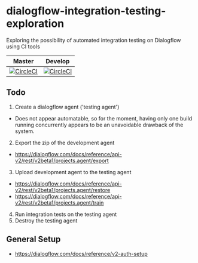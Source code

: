 # dialogflow-integration-testing-exploration
Exploring the possibility of automated integration testing on Dialogflow using CI tools





| Master  | Develop   |
|:-:|:-:|
|  [![CircleCI](https://circleci.com/gh/j-c-levin/dialogflow-integration-testing-exploration/tree/master.svg?style=svg)](https://circleci.com/gh/j-c-levin/dialogflow-integration-testing-exploration/tree/master) | [![CircleCI](https://circleci.com/gh/j-c-levin/dialogflow-integration-testing-exploration/tree/develop.svg?style=svg)](https://circleci.com/gh/j-c-levin/dialogflow-integration-testing-exploration/tree/develop)  |

## Todo

1) Create a dialogflow agent ('testing agent')
- Does not appear automatable, so for the moment, having only one build running concurrently appears to be an unavoidable drawback of the system.
2) Export the zip of the development agent
- https://dialogflow.com/docs/reference/api-v2/rest/v2beta1/projects.agent/export
3) Upload development agent to the testing agent
- https://dialogflow.com/docs/reference/api-v2/rest/v2beta1/projects.agent/restore
- https://dialogflow.com/docs/reference/api-v2/rest/v2beta1/projects.agent/train
4) Run integration tests on the testing agent
5) Destroy the testing agent

## General Setup

- https://dialogflow.com/docs/reference/v2-auth-setup